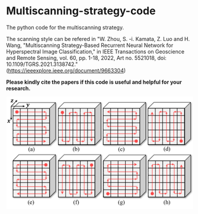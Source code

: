 # Multiscanning-strategy-code
The python code for the multiscanning strategy.

The scanning style can be refered in "W. Zhou, S. -i. Kamata, Z. Luo and H. Wang, "Multiscanning Strategy-Based Recurrent Neural Network for Hyperspectral Image Classification," in IEEE Transactions on Geoscience and Remote Sensing, vol. 60, pp. 1-18, 2022, Art no. 5521018, doi: 10.1109/TGRS.2021.3138742." (https://ieeexplore.ieee.org/document/9663304)

**Please kindly cite the papers if this code is useful and helpful for your research.**

![alt text](./multi-scanning.png)
